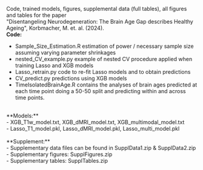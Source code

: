 Code, trained models, figures, supplemental data (full tables), all figures and tables for the paper <br/>
"Disentangeling Neurodegeneration: The Brain Age Gap describes Healthy Ageing", Korbmacher, M. et. al. (2024).
 <br/>
**Code:** <br/>
- Sample_Size_Estimation.R estimation of power / necessary sample size assuming varying parameter shrinkages <br/>
- nested_CV_example.py example of nested CV procedure applied when training Lasso and XGB models <br/>
- Lasso_retrain.py code to re-fit Lasso models and to obtain predictions <br/>
- CV_predict.py predictions using XGB models <br/>
- TimeIsolatedBrainAge.R contains the analyses of brain ages predicted at each time point doing a 50-50 split and predicting within and across time points. <br/>
 <br/>
**Models:** <br/>
- XGB_T1w_model.txt, XGB_dMRI_model.txt, XGB_multimodal_model.txt <br/>
- Lasso_T1_model.pkl, Lasso_dMRI_model.pkl, Lasso_multi_model.pkl <br/>
 <br/>
**Supplement:** <br/>
- Supplementary data files can be found in SupplData1.zip & SupplData2.zip <br/>
- Supplementary figures: SupplFigures.zip <br/>
- Supplementary tables: SupplTables.zip <br/>
